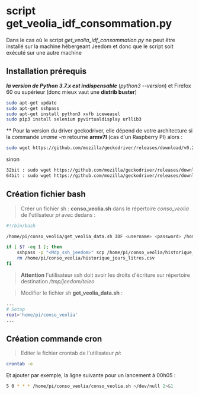 # script get_veolia_idf_consommation.py

Dans le cas où le script *get_veolia_idf_consommation.py* ne peut être installé sur la machine hébergeant Jeedom et donc que le script soit exécuté sur une autre machine

## Installation prérequis

***la version de Python 3.7.x est indispensable*** (*python3 --version*) et Firefox 60 ou supérieur (donc mieux vaut une **distrib buster**)
```bash
sudo apt-get update
sudo apt-get sshpass
sudo apt-get install python3 xvfb iceweasel
sudo pip3 install selenium pyvirtualdisplay urllib3
```

** Pour la version du driver geckodriver, elle dépend de votre architecture
si la commande *uname -m* retourne **armv7l** (cas d'un Raspberry PI) alors :
```bash
sudo wget https://github.com/mozilla/geckodriver/releases/download/v0.23.0/geckodriver-v0.23.0-arm7hf.tar.gz && sudo tar xzfz geckodriver-v0.23.0-arm7hf.tar.gz && sudo mv geckodriver /usr/local/bin && sudo rm geckodriver-v0.23.0-arm7hf.tar.gz
```
sinon
```bash
32bit : sudo wget https://github.com/mozilla/geckodriver/releases/download/v0.28.0/geckodriver-v0.28.0-linux32.tar.gz && sudo tar xzfz geckodriver-v0.28.0-linux32.tar.gz && sudo mv geckodriver /usr/local/bin && sudo rm geckodriver-v0.28.0-linux32.tar.gz
64bit : sudo wget https://github.com/mozilla/geckodriver/releases/download/v0.28.0/geckodriver-v0.28.0-linux64.tar.gz && sudo tar xzfz geckodriver-v0.28.0-linux64.tar.gz && sudo mv geckodriver /usr/local/bin && sudo rm geckodriver-v0.28.0-linux64.tar.gz
```

## Création fichier bash
> Créer un fichier sh : **conso_veolia.sh** dans le répertoire *conso_veolia* de l'utilsateur *pi* avec dedans :

```bash
#!/bin/bash

/home/pi/conso_veolia/get_veolia_data.sh IDF <username> <password> /home/pi/conso_veolia

if [ $? -eq 1 ]; then
    sshpass -p "<Mdp_ssh_jeedom>" scp /home/pi/conso_veolia/historique_jours_litres.csv <user_jeedom>@<adresse_ip_local_jeedom>:/tmp/jeedom/teleo
	rm /home/pi/conso_veolia/historique_jours_litres.csv
fi
```

>**Attention** l'utilisateur ssh doit avoir les droits d'écriture sur répertoire destination */tmp/jeedom/teleo* 

> Modifier le fichier sh **get_veolia_data.sh** :
```bash
...
# Setup
root='home/pi/conso_veolia'
...
```

## Création commande cron
> Editer le fichier crontab de l'utilisateur *pi*:
```bash
crontab -e
```
Et ajouter par exemple, la ligne suivante pour un lancement à 00h05 :
```bash
5 0 * * * /home/pi/conso_veolia/conso_veolia.sh >/dev/null 2>&1
```
